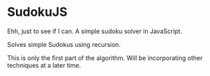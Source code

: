 SudokuJS
========

Ehh, just to see if I can.  A simple sudoku solver in JavaScript.

Solves simple Sudokus using recursion.

This is only the first part of the algorithm.  Will be incorporating other techniques at a later time.
